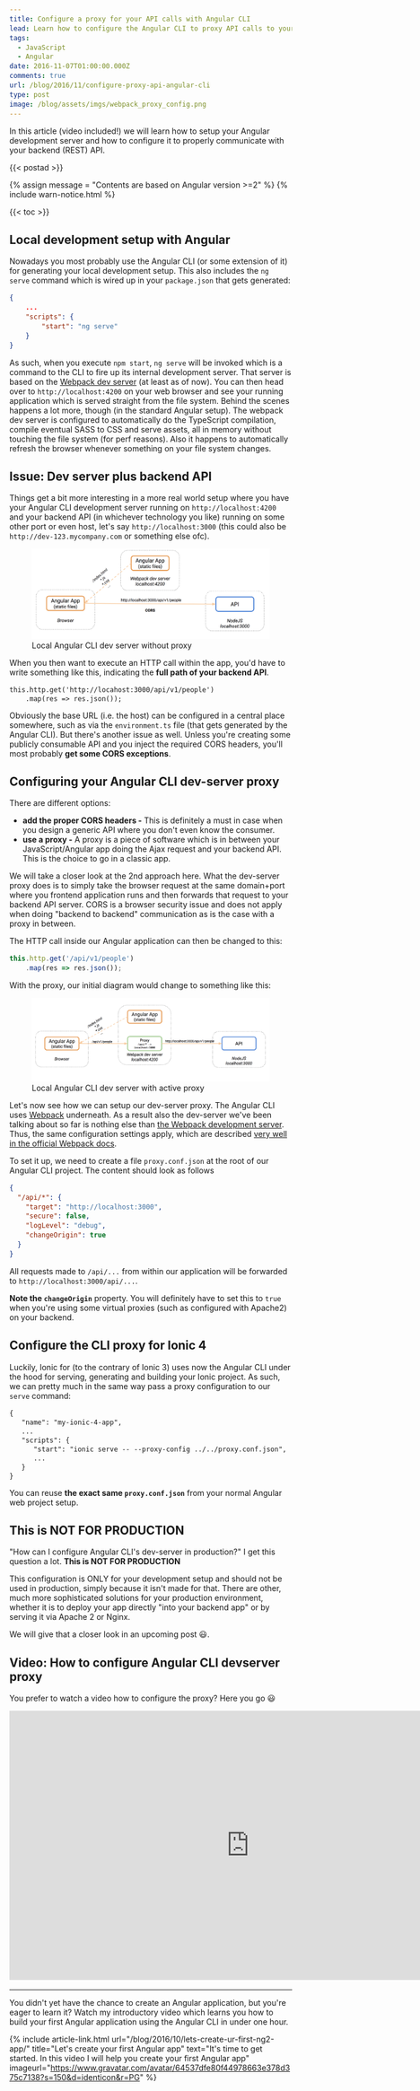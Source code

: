 ```yaml
---
title: Configure a proxy for your API calls with Angular CLI
lead: Learn how to configure the Angular CLI to proxy API calls to your backend
tags:
  - JavaScript
  - Angular
date: 2016-11-07T01:00:00.000Z
comments: true
url: /blog/2016/11/configure-proxy-api-angular-cli
type: post
image: /blog/assets/imgs/webpack_proxy_config.png
---
```


<div class="article-intro">
    In this article (video included!) we will learn how to setup your Angular development server and how to configure it to properly communicate with your backend (REST) API.
</div>

{{< postad >}}

{% assign message = "Contents are based on Angular version >=2" %}
{% include warn-notice.html %}

{{< toc >}}

## Local development setup with Angular

Nowadays you most probably use the Angular CLI (or some extension of it) for generating your local development setup. This also includes the `ng serve` command which is wired up in your `package.json` that gets generated:

```json
{
    ...
    "scripts": {
        "start": "ng serve"
    }
}
```

As such, when you execute `npm start`, `ng serve` will be invoked which is a command to the CLI to fire up its internal development server. That server is based on the [Webpack dev server](https://webpack.js.org/configuration/dev-server/) (at least as of now). You can then head over to `http://localhost:4200` on your web browser and see your running application which is served straight from the file system. Behind the scenes happens a lot more, though (in the standard Angular setup). The webpack dev server is configured to automatically do the TypeScript compilation, compile eventual SASS to CSS and serve assets, all in memory without touching the file system (for perf reasons). Also it happens to automatically refresh the browser whenever something on your file system changes.

## Issue: Dev server plus backend API

Things get a bit more interesting in a more real world setup where you have your Angular CLI development server running on `http://localhost:4200` and your backend API (in whichever technology you like) running on some other port or even host, let's say `http://localhost:3000` (this could also be `http://dev-123.mycompany.com` or something else ofc).

<figure>
    <img src="/blog/assets/imgs/ngdevserver-noproxy.png">
    <figcaption>Local Angular CLI dev server without proxy</figcaption>
</figure>

When you then want to execute an HTTP call within the app, you'd have to write something like this, indicating the **full path of your backend API**.

```
this.http.get('http://locahost:3000/api/v1/people')
    .map(res => res.json());
```

Obviously the base URL (i.e. the host) can be configured in a central place somewhere, such as via the `environment.ts` file (that gets generated by the Angular CLI). But there's another issue as well. Unless you're creating some publicly consumable API and you inject the required CORS headers, you'll most probably **get some CORS exceptions**.

## Configuring your Angular CLI dev-server proxy

There are different options:

- **add the proper CORS headers -** This is definitely a must in case when you design a generic API where you don't even know the consumer.
- **use a proxy -** A proxy is a piece of software which is in between your JavaScript/Angular app doing the Ajax request and your backend API. This is the choice to go in a classic app.

We will take a closer look at the 2nd approach here. What the dev-server proxy does is to simply take the browser request at the same domain+port where you frontend application runs and then forwards that request to your backend API server. CORS is a browser security issue and does not apply when doing "backend to backend" communication as is the case with a proxy in between. 

The HTTP call inside our Angular application can then be changed to this:

```javascript
this.http.get('/api/v1/people')
    .map(res => res.json());
```

With the proxy, our initial diagram would change to something like this:

<figure>
    <img src="/blog/assets/imgs/ngdevserver-proxy.png">
    <figcaption>Local Angular CLI dev server with active proxy</figcaption>
</figure>

Let's now see how we can setup our dev-server proxy. The Angular CLI uses [Webpack](https://webpack.js.org) underneath. As a result also the dev-server we've been talking about so far is nothing else than [the Webpack development server](https://webpack.js.org/configuration/dev-server). Thus, the same configuration settings apply, which are described [very well in the official Webpack docs](https://webpack.js.org/configuration/dev-server/#devserver-proxy).

To set it up, we need to create a file `proxy.conf.json` at the root of our Angular CLI project. The content should look as follows

```json
{
  "/api/*": {
    "target": "http://localhost:3000",
    "secure": false,
    "logLevel": "debug",
    "changeOrigin": true
  }
}
```

All requests made to `/api/...` from within our application will be forwarded to `http://localhost:3000/api/...`. 

**Note the `changeOrigin`** property. You will definitely have to set this to `true` when you're using some virtual proxies (such as configured with Apache2) on your backend.

## Configure the CLI proxy for Ionic 4

Luckily, Ionic for (to the contrary of Ionic 3) uses now the Angular CLI under the hood for serving, generating and building your Ionic project. As such, we can pretty much in the same way pass a proxy configuration to our `serve` command:

```
{
   "name": "my-ionic-4-app",
   ...
   "scripts": {
      "start": "ionic serve -- --proxy-config ../../proxy.conf.json",
      ...
   }
}
```

You can reuse **the exact same `proxy.conf.json`** from your normal Angular web project setup.

## This is NOT FOR PRODUCTION

"How can I configure Angular CLI's dev-server in production?" I get this question a lot. **This is NOT FOR PRODUCTION**

This configuration is ONLY for your development setup and should not be used in production, simply because it isn't made for that. There are other, much more sophisticated solutions for your production environment, whether it is to deploy your app directly "into your backend app" or by serving it via Apache 2 or Nginx.

We will give that a closer look in an upcoming post :smiley:.

## Video: How to configure Angular CLI devserver proxy

You prefer to watch a video how to configure the proxy? Here you go :smiley:

<iframe width="853" height="480" src="https://www.youtube.com/embed/OjmZPPKaj6A" frameborder="0" allowfullscreen="allowfullscreen"> </iframe>

---

You didn't yet have the chance to create an Angular application, but you're eager to learn it? Watch my introductory video which learns you how to build your first Angular application using the Angular CLI in under one hour. 

{% include article-link.html
    url="/blog/2016/10/lets-create-ur-first-ng2-app/"
    title="Let's create your first Angular app"
    text="It's time to get started. In this video I will help you create your first Angular app"
    imageurl="https://www.gravatar.com/avatar/64537dfe80f44978663e378d375c7138?s=150&d=identicon&r=PG"
%}
